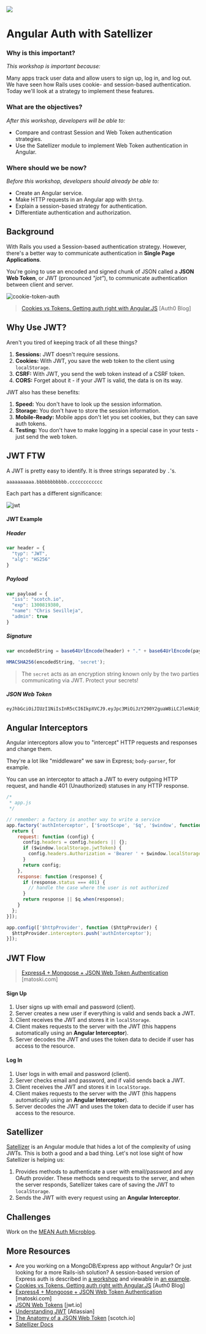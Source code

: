 <!--
Creator: SF WDI Team (Cameron, Eric)
Last Edited by: Brianna
Location: SF
-->

![](https://ga-dash.s3.amazonaws.com/production/assets/logo-9f88ae6c9c3871690e33280fcf557f33.png)

# Angular Auth with Satellizer

### Why is this important?
<!-- framing the "why" in big-picture/real world examples -->
*This workshop is important because:*

Many apps track user data and allow users to sign up, log in, and log out. We have seen how Rails uses cookie- and session-based authentication.  Today we'll look at a strategy to implement these features.

### What are the objectives?
<!-- specific/measurable goal for students to achieve -->
*After this workshop, developers will be able to:*


- Compare and contrast Session and Web Token authentication strategies. 
- Use the Satellizer module to implement Web Token authentication in Angular.

### Where should we be now?
<!-- call out the skills that are prerequisites -->
*Before this workshop, developers should already be able to:*

- Create an Angular service.
- Make HTTP requests in an Angular app with `$http`.
- Explain a session-based strategy for authentication.
- Differentiate authentication and authorization.



## Background

With Rails you used a Session-based authentication strategy. However, there's a better way to communicate authentication in **Single Page Applications**. 

You're going to use an encoded and signed chunk of JSON called a **JSON Web Token**, or JWT (pronounced *"jot"*), to communicate authentication between client and server.

![cookie-token-auth](https://cloud.githubusercontent.com/assets/7833470/12523189/095e1760-c10a-11e5-9c5a-09d4bf69f2c1.png)

> <a href="https://auth0.com/blog/2014/01/07/angularjs-authentication-with-cookies-vs-token" target="_blank">Cookies vs Tokens. Getting auth right with Angular.JS</a> [Auth0 Blog]

## Why Use JWT?

Aren't you tired of keeping track of all these things?

1. **Sessions:** JWT doesn't require sessions.
2. **Cookies:** With JWT, you save the web token to the client using `localStorage`.
3. **CSRF:** With JWT, you send the web token instead of a CSRF token.
4. **CORS:** Forget about it - if your JWT is valid, the data is on its way.

JWT also has these benefits:

1. **Speed:** You don't have to look up the session information.
2. **Storage:** You don't have to store the session information.
3. **Mobile-Ready:** Mobile apps don't let you set cookies, but they can save auth tokens.
4. **Testing:** You don't have to make logging in a special case in your tests - just send the web token.

## JWT FTW

A JWT is pretty easy to identify. It is three strings separated by `.`'s.

```
aaaaaaaaaa.bbbbbbbbbbb.cccccccccccc
```

Each part has a different significance:

![jwt](https://cloud.githubusercontent.com/assets/7833470/12523476/03e23c74-c10c-11e5-9626-d0f2045b4670.png)

#### JWT Example

##### Header

```js
var header = {
  "typ": "JWT",
  "alg": "HS256"
}
```

##### Payload

```js
var payload = {
  "iss": "scotch.io",
  "exp": 1300819380,
  "name": "Chris Sevilleja",
  "admin": true
}
```

##### Signature

```js
var encodedString = base64UrlEncode(header) + "." + base64UrlEncode(payload);

HMACSHA256(encodedString, 'secret');
```

> The `secret` acts as an encryption string known only by the two parties communicating via JWT. Protect your secrets!

##### JSON Web Token

```
eyJhbGciOiJIUzI1NiIsInR5cCI6IkpXVCJ9.eyJpc3MiOiJzY290Y2guaW8iLCJleHAiOjEzMDA4MTkzODAsIm5hbWUiOiJDaHJpcyBTZXZpbGxlamEiLCJhZG1pbiI6dHJ1ZX0.03f329983b86f7d9a9f5fef85305880101d5e302afafa20154d094b229f75773
```

## Angular Interceptors

Angular interceptors allow you to "intercept" HTTP requests and responses and change them. 

They're a lot like "middleware" we saw in Express; `body-parser`, for example.

You can use an interceptor to attach a JWT to every outgoing HTTP request, and handle 401 (Unauthorized) statuses in any HTTP response.

```js
/*
 * app.js
 */

// remember: a factory is another way to write a service
app.factory('authInterceptor', ['$rootScope', '$q', '$window', function ($rootScope, $q, $window) {
  return {
    request: function (config) {
      config.headers = config.headers || {};
      if ($window.localStorage.jwtToken) {
        config.headers.Authorization = 'Bearer ' + $window.localStorage.jwtToken;
      }
      return config;
    },
    response: function (response) {
      if (response.status === 401) {
        // handle the case where the user is not authorized
      }
      return response || $q.when(response);
    }
  };
}]);

app.config(['$httpProvider', function ($httpProvider) {
  $httpProvider.interceptors.push('authInterceptor');
}]);
```

## JWT Flow

> <a href="http://blog.matoski.com/articles/jwt-express-node-mongoose" target="_blank">Express4 + Mongoose + JSON Web Token Authentication</a> [matoski.com]

#### Sign Up

1. User signs up with email and password (client).
2. Server creates a new user if everything is valid and sends back a JWT.
3. Client receives the JWT and stores it in   `localStorage`.
4. Client makes requests to the server with the JWT (this happens automatically using an **Angular Interceptor**).
5. Server decodes the JWT and uses the token data to decide if user has access to the resource.

#### Log In

1. User logs in with email and password (client).
2. Server checks email and password, and if valid sends back a JWT.
3. Client receives the JWT and stores it in `localStorage`.
4. Client makes requests to the server with the JWT (this happens automatically using an **Angular Interceptor**).
5. Server decodes the JWT and uses the token data to decide if user has access to the resource.

## Satellizer

<a href="https://github.com/sahat/satellizer" target="_blank">Satellizer</a> is an Angular module that hides a lot of the complexity of using JWTs. This is both a good and a bad thing. Let's not lose sight of how Satellizer is helping us:

1. Provides methods to authenticate a user with email/password and any OAuth provider. These methods send requests to the server, and when the server responds, Satellizer takes care of saving the JWT to `localStorage`.
2. Sends the JWT with every request using an **Angular Interceptor**.

## Challenges

Work on the <a href="https://github.com/sf-wdi-34/mean-auth-satellizer" target="_blank">MEAN Auth Microblog</a>.

## More Resources

* Are you working on a MongoDB/Express app without Angular? Or just looking for a more Rails-ish solution? A session-based version of Express auth is described in [a workshop](https://github.com/sf-wdi-34/express-simple-auth) and viewable in [an example](https://github.com/sf-wdi-34/express-auth-seed).
* <a href="https://auth0.com/blog/2014/01/07/angularjs-authentication-with-cookies-vs-token" target="_blank">Cookies vs Tokens. Getting auth right with Angular.JS</a> [Auth0 Blog]
* <a href="http://blog.matoski.com/articles/jwt-express-node-mongoose" target="_blank">Express4 + Mongoose + JSON Web Token Authentication</a> [matoski.com]
* <a href="http://jwt.io" target="_blank">JSON Web Tokens</a> [jwt.io]
* <a href="https://developer.atlassian.com/static/connect/docs/latest/concepts/understanding-jwt.html" target="_blank">Understanding JWT</a> [Atlassian]
* <a href="https://scotch.io/tutorials/the-anatomy-of-a-json-web-token" target="_blank">The Anatomy of a JSON Web Token</a> [scotch.io]
* <a href="https://github.com/sahat/satellizer" target="_blank">Satellizer Docs</a>
